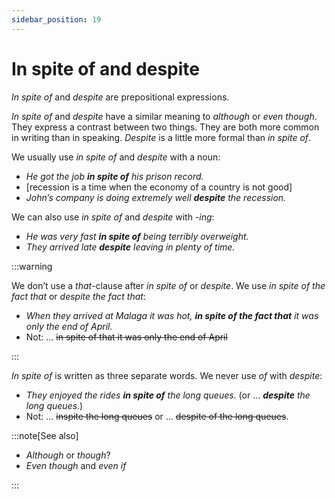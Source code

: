 ```yaml
---
sidebar_position: 19
---
```


# In spite of and despite

*In spite of* and *despite* are prepositional expressions.

*In spite of* and *despite* have a similar meaning to *although* or *even though*. They express a contrast between two things. They are both more common in writing than in speaking. *Despite* is a little more formal than *in spite of*.

We usually use *in spite of* and *despite* with a noun:

- *He got the job **in spite of** his prison record.*
- \[recession is a time when the economy of a country is not good\]
- *John’s company is doing extremely well **despite** the recession.*

We can also use *in spite of* and *despite* with -*ing*:

- *He was very fast **in spite of** being terribly overweight.*
- *They arrived late **despite** leaving in plenty of time.*

:::warning

We don’t use a *that*\-clause after *in spite of* or *despite*. We use *in spite of the fact that* or *despite the fact that*:

- *When they arrived at Malaga it was hot, **in spite of the fact that** it was only the end of April.*
- Not: … ~~in spite of that it was only the end of April~~

:::

*In spite of* is written as three separate words. We never use *of* with *despite*:

- *They enjoyed the rides **in spite of** the long queues.* (or … ***despite*** *the long queues*.)
- Not: … ~~inspite the long queues~~ or … ~~despite of the long queues~~.

:::note[See also]

- *Although* or *though*?
- *Even* *though* and *even if*

:::
